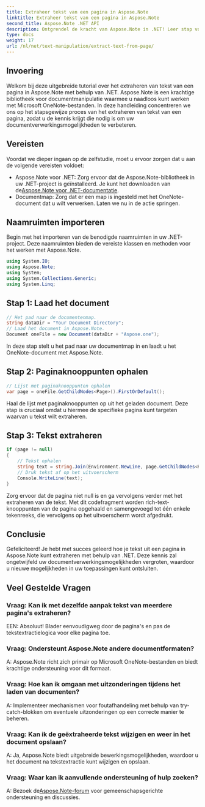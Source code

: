 ```yaml
---
title: Extraheer tekst van een pagina in Aspose.Note
linktitle: Extraheer tekst van een pagina in Aspose.Note
second_title: Aspose.Note .NET API
description: Ontgrendel de kracht van Aspose.Note in .NET! Leer stap voor stap tekst uit OneNote-pagina's extraheren. Verbeter vandaag nog uw vaardigheden op het gebied van documentverwerking.
type: docs
weight: 17
url: /nl/net/text-manipulation/extract-text-from-page/
---
```

## Invoering
Welkom bij deze uitgebreide tutorial over het extraheren van tekst van een pagina in Aspose.Note met behulp van .NET. Aspose.Note is een krachtige bibliotheek voor documentmanipulatie waarmee u naadloos kunt werken met Microsoft OneNote-bestanden. In deze handleiding concentreren we ons op het stapsgewijze proces van het extraheren van tekst van een pagina, zodat u de kennis krijgt die nodig is om uw documentverwerkingsmogelijkheden te verbeteren.
## Vereisten
Voordat we dieper ingaan op de zelfstudie, moet u ervoor zorgen dat u aan de volgende vereisten voldoet:
-  Aspose.Note voor .NET: Zorg ervoor dat de Aspose.Note-bibliotheek in uw .NET-project is geïnstalleerd. Je kunt het downloaden van de[Aspose.Note voor .NET-documentatie](https://reference.aspose.com/note/net/).
- Documentmap: Zorg dat er een map is ingesteld met het OneNote-document dat u wilt verwerken.
Laten we nu in de actie springen.
## Naamruimten importeren
Begin met het importeren van de benodigde naamruimten in uw .NET-project. Deze naamruimten bieden de vereiste klassen en methoden voor het werken met Aspose.Note.
```csharp
using System.IO;
using Aspose.Note;
using System;
using System.Collections.Generic;
using System.Linq;
```
## Stap 1: Laad het document
```csharp
// Het pad naar de documentenmap.
string dataDir = "Your Document Directory";
// Laad het document in Aspose.Note.
Document oneFile = new Document(dataDir + "Aspose.one");
```
In deze stap stelt u het pad naar uw documentmap in en laadt u het OneNote-document met Aspose.Note.
## Stap 2: Paginaknooppunten ophalen
```csharp
// Lijst met paginaknooppunten ophalen
var page = oneFile.GetChildNodes<Page>().FirstOrDefault();
```
Haal de lijst met paginaknooppunten op uit het geladen document. Deze stap is cruciaal omdat u hiermee de specifieke pagina kunt targeten waarvan u tekst wilt extraheren.
## Stap 3: Tekst extraheren
```csharp
if (page != null)
{
    // Tekst ophalen
    string text = string.Join(Environment.NewLine, page.GetChildNodes<RichText>().Select(e => e.Text)) + Environment.NewLine;
    // Druk tekst af op het uitvoerscherm
    Console.WriteLine(text);
}
```
Zorg ervoor dat de pagina niet null is en ga vervolgens verder met het extraheren van de tekst. Met dit codefragment worden rich-text-knooppunten van de pagina opgehaald en samengevoegd tot één enkele tekenreeks, die vervolgens op het uitvoerscherm wordt afgedrukt.
## Conclusie
Gefeliciteerd! Je hebt met succes geleerd hoe je tekst uit een pagina in Aspose.Note kunt extraheren met behulp van .NET. Deze kennis zal ongetwijfeld uw documentverwerkingsmogelijkheden vergroten, waardoor u nieuwe mogelijkheden in uw toepassingen kunt ontsluiten.
## Veel Gestelde Vragen
### Vraag: Kan ik met dezelfde aanpak tekst van meerdere pagina's extraheren?
EEN: Absoluut! Blader eenvoudigweg door de pagina's en pas de tekstextractielogica voor elke pagina toe.
### Vraag: Ondersteunt Aspose.Note andere documentformaten?
A: Aspose.Note richt zich primair op Microsoft OneNote-bestanden en biedt krachtige ondersteuning voor dit formaat.
### Vraag: Hoe kan ik omgaan met uitzonderingen tijdens het laden van documenten?
A: Implementeer mechanismen voor foutafhandeling met behulp van try-catch-blokken om eventuele uitzonderingen op een correcte manier te beheren.
### Vraag: Kan ik de geëxtraheerde tekst wijzigen en weer in het document opslaan?
A: Ja, Aspose.Note biedt uitgebreide bewerkingsmogelijkheden, waardoor u het document na tekstextractie kunt wijzigen en opslaan.
### Vraag: Waar kan ik aanvullende ondersteuning of hulp zoeken?
 A: Bezoek de[Aspose.Note-forum](https://forum.aspose.com/c/note/28) voor gemeenschapsgerichte ondersteuning en discussies.